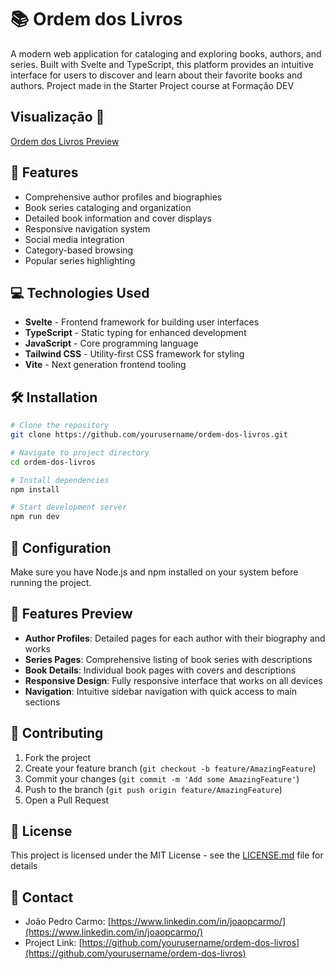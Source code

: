 # 📚 Ordem dos Livros

A modern web application for cataloging and exploring books, authors, and series. Built with Svelte and TypeScript, this platform provides an intuitive interface for users to discover and learn about their favorite books and authors. Project made in the Starter Project course at Formação DEV


## **Visualização** 👀  
[Ordem dos Livros Preview](https://ordem-livros-nine.vercel.app)


## 🚀 Features

- Comprehensive author profiles and biographies
- Book series cataloging and organization
- Detailed book information and cover displays
- Responsive navigation system
- Social media integration
- Category-based browsing
- Popular series highlighting

## 💻 Technologies Used

- **Svelte** - Frontend framework for building user interfaces
- **TypeScript** - Static typing for enhanced development
- **JavaScript** - Core programming language
- **Tailwind CSS** - Utility-first CSS framework for styling
- **Vite** - Next generation frontend tooling

## 🛠️ Installation

```bash
# Clone the repository
git clone https://github.com/yourusername/ordem-dos-livros.git

# Navigate to project directory
cd ordem-dos-livros

# Install dependencies
npm install

# Start development server
npm run dev
```

## 🔧 Configuration

Make sure you have Node.js and npm installed on your system before running the project.


## 🎨 Features Preview

- **Author Profiles**: Detailed pages for each author with their biography and works
- **Series Pages**: Comprehensive listing of book series with descriptions
- **Book Details**: Individual book pages with covers and descriptions
- **Responsive Design**: Fully responsive interface that works on all devices
- **Navigation**: Intuitive sidebar navigation with quick access to main sections

## 🤝 Contributing

1. Fork the project
2. Create your feature branch (`git checkout -b feature/AmazingFeature`)
3. Commit your changes (`git commit -m 'Add some AmazingFeature'`)
4. Push to the branch (`git push origin feature/AmazingFeature`)
5. Open a Pull Request

## 📝 License

This project is licensed under the MIT License - see the [LICENSE.md](LICENSE.md) file for details

## 📧 Contact

- João Pedro Carmo: [https://www.linkedin.com/in/joaopcarmo/](https://www.linkedin.com/in/joaopcarmo/)
- Project Link: [https://github.com/yourusername/ordem-dos-livros](https://github.com/yourusername/ordem-dos-livros)
